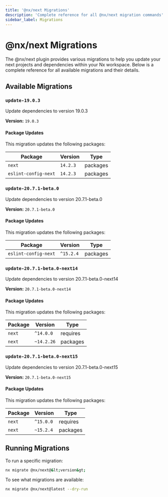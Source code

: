 ```yaml
---
title: '@nx/next Migrations'
description: 'Complete reference for all @nx/next migration commands'
sidebar_label: Migrations
---
```


# @nx/next Migrations

The @nx/next plugin provides various migrations to help you update your next projects and dependencies within your Nx workspace.
Below is a complete reference for all available migrations and their details.

## Available Migrations

### `update-19.0.3`

Update dependencies to version 19.0.3

**Version:** `19.0.3`

#### Package Updates

This migration updates the following packages:

| Package              | Version  | Type     |
| -------------------- | -------- | -------- |
| `next`               | `14.2.3` | packages |
| `eslint-config-next` | `14.2.3` | packages |

### `update-20.7.1-beta.0`

Update dependencies to version 20.7.1-beta.0

**Version:** `20.7.1-beta.0`

#### Package Updates

This migration updates the following packages:

| Package              | Version   | Type     |
| -------------------- | --------- | -------- |
| `eslint-config-next` | `^15.2.4` | packages |

### `update-20.7.1-beta.0-next14`

Update dependencies to version 20.7.1-beta.0-next14

**Version:** `20.7.1-beta.0-next14`

#### Package Updates

This migration updates the following packages:

| Package | Version    | Type     |
| ------- | ---------- | -------- |
| `next`  | `^14.0.0`  | requires |
| `next`  | `~14.2.26` | packages |

### `update-20.7.1-beta.0-next15`

Update dependencies to version 20.7.1-beta.0-next15

**Version:** `20.7.1-beta.0-next15`

#### Package Updates

This migration updates the following packages:

| Package | Version   | Type     |
| ------- | --------- | -------- |
| `next`  | `^15.0.0` | requires |
| `next`  | `~15.2.4` | packages |

## Running Migrations

To run a specific migration:

```bash
nx migrate @nx/next@&lt;version&gt;
```

To see what migrations are available:

```bash
nx migrate @nx/next@latest --dry-run
```
